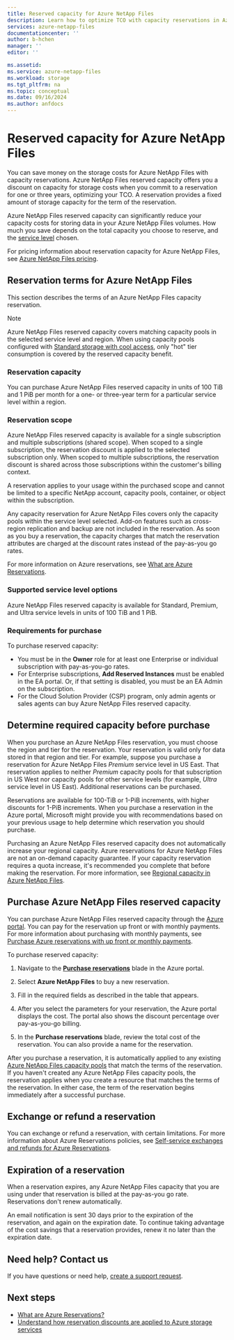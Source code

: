 ```yaml
---
title: Reserved capacity for Azure NetApp Files
description: Learn how to optimize TCO with capacity reservations in Azure NetApp Files. 
services: azure-netapp-files
documentationcenter: ''
author: b-hchen
manager: ''
editor: ''

ms.assetid:
ms.service: azure-netapp-files
ms.workload: storage
ms.tgt_pltfrm: na
ms.topic: conceptual
ms.date: 09/16/2024
ms.author: anfdocs
---
```

# Reserved capacity for Azure NetApp Files

You can save money on the storage costs for Azure NetApp Files with capacity reservations. Azure NetApp Files reserved capacity offers you a discount on capacity for storage costs when you commit to a reservation for one or three years, optimizing your TCO. A reservation provides a fixed amount of storage capacity for the term of the reservation.

Azure NetApp Files reserved capacity can significantly reduce your capacity costs for storing data in your Azure NetApp Files volumes. How much you save depends on the total capacity you choose to reserve, and the [service level](azure-netapp-files-service-levels.md) chosen. 

For pricing information about reservation capacity for Azure NetApp Files, see [Azure NetApp Files pricing](https://azure.microsoft.com/pricing/details/netapp/).

## Reservation terms for Azure NetApp Files  

This section describes the terms of an Azure NetApp Files capacity reservation.

>[!NOTE]
>Azure NetApp Files reserved capacity covers matching capacity pools in the selected service level and region. When using capacity pools configured with [Standard storage with cool access](manage-cool-access.md), only "hot" tier consumption is covered by the reserved capacity benefit.

### Reservation capacity

You can purchase Azure NetApp Files reserved capacity in units of 100 TiB and 1 PiB per month for a one- or three-year term for a particular service level within a region.

### Reservation scope

Azure NetApp Files reserved capacity is available for a single subscription and multiple subscriptions (shared scope). When scoped to a single subscription, the reservation discount is applied to the selected subscription only. When scoped to multiple subscriptions, the reservation discount is shared across those subscriptions within the customer's billing context.

A reservation applies to your usage within the purchased scope and cannot be limited to a specific NetApp account, capacity pools, container, or object within the subscription.

Any capacity reservation for Azure NetApp Files covers only the capacity pools within the service level selected. Add-on features such as cross-region replication and backup are not included in the reservation. As soon as you buy a reservation, the capacity charges that match the reservation attributes are charged at the discount rates instead of the pay-as-you go rates. 

For more information on Azure reservations, see [What are Azure Reservations](../cost-management-billing/reservations/save-compute-costs-reservations.md).

### Supported service level options

Azure NetApp Files reserved capacity is available for Standard, Premium, and Ultra service levels in units of 100 TiB and 1 PiB.

### Requirements for purchase

To purchase reserved capacity:
* You must be in the **Owner** role for at least one Enterprise or individual subscription with pay-as-you-go rates.
* For Enterprise subscriptions, **Add Reserved Instances** must be enabled in the EA portal. Or, if that setting is disabled, you must be an EA Admin on the subscription.
* For the Cloud Solution Provider (CSP) program, only admin agents or sales agents can buy Azure NetApp Files reserved capacity.

## Determine required capacity before purchase

When you purchase an Azure NetApp Files reservation, you must choose the region and tier for the reservation. Your reservation is valid only for data stored in that region and tier. For example, suppose you purchase a reservation for Azure NetApp Files *Premium* service level in US East. That reservation applies to neither *Premium* capacity pools for that subscription in US West nor capacity pools for other service levels (for example, *Ultra* service level in US East). Additional reservations can be purchased. 

Reservations are available for 100-TiB or 1-PiB increments, with higher discounts for 1-PiB increments. When you purchase a reservation in the Azure portal, Microsoft might provide you with recommendations based on your previous usage to help determine which reservation you should purchase.

Purchasing an Azure NetApp Files reserved capacity does not automatically increase your regional capacity. Azure reservations for Azure NetApp Files are not an on-demand capacity guarantee. If your capacity reservation requires a quota increase, it's recommended you complete that before making the reservation. For more information, see [Regional capacity in Azure NetApp Files](regional-capacity-quota.md).

## Purchase Azure NetApp Files reserved capacity 

You can purchase Azure NetApp Files reserved capacity through the [Azure portal](https://portal.azure.com/). You can pay for the reservation up front or with monthly payments. For more information about purchasing with monthly payments, see [Purchase Azure reservations with up front or monthly payments](../cost-management-billing/reservations/prepare-buy-reservation.md).

To purchase reserved capacity:

1. Navigate to the [**Purchase reservations**](https://portal.azure.com/#blade/Microsoft_Azure_Reservations/CreateBlade/referrer/Browse_AddCommand) blade in the Azure portal.

2. Select **Azure NetApp Files** to buy a new reservation.

3. Fill in the required fields as described in the table that appears.

4. After you select the parameters for your reservation, the Azure portal displays the cost. The portal also shows the discount percentage over pay-as-you-go billing.

5. In the **Purchase reservations** blade, review the total cost of the reservation. You can also provide a name for the reservation.

After you purchase a reservation, it is automatically applied to any existing [Azure NetApp Files capacity pools](azure-netapp-files-set-up-capacity-pool.md) that match the terms of the reservation. If you haven't created any Azure NetApp Files capacity pools, the reservation applies when you create a resource that matches the terms of the reservation. In either case, the term of the reservation begins immediately after a successful purchase.

## Exchange or refund a reservation 

You can exchange or refund a reservation, with certain limitations. For more information about Azure Reservations policies, see [Self-service exchanges and refunds for Azure Reservations](../cost-management-billing/reservations/exchange-and-refund-azure-reservations.md).

<!-- 
### Exchange a reservation  

Exchanging a reservation enables you to receive a prorated refund based on the unused portion of the reservation. You can then apply the refund to the purchase price of a new Azure NetApp Files reservation.

There's no limit on the number of exchanges you can make. Also, there's no fee associated with an exchange. The new reservation that you purchase must be of equal or greater value than the prorated credit from the original reservation. An Azure NetApp Files reservation can be exchanged only for another Azure NetApp Files reservation, and not for a reservation for any other Azure service.

### Refund a reservation

You can cancel an Azure NetApp Files reservation at any time. When you cancel, you'll receive a prorated refund based on the remaining term of the reservation, minus a 12% early termination fee. The maximum refund per year is $50,000.

Cancelling a reservation immediately terminates the reservation and returns the remaining months to Microsoft. The remaining prorated balance, minus the fee, will be refunded to your original form of purchase. -->

## Expiration of a reservation 

When a reservation expires, any Azure NetApp Files capacity that you are using under that reservation is billed at the pay-as-you go rate. Reservations don't renew automatically.

An email notification is sent 30 days prior to the expiration of the reservation, and again on the expiration date. To continue taking advantage of the cost savings that a reservation provides, renew it no later than the expiration date.

## Need help? Contact us

If you have questions or need help, [create a support request](https://go.microsoft.com/fwlink/?linkid=2083458).

## Next steps

* [What are Azure Reservations?](../cost-management-billing/reservations/save-compute-costs-reservations.md)
* [Understand how reservation discounts are applied to Azure storage services](../cost-management-billing/reservations/understand-storage-charges.md)
